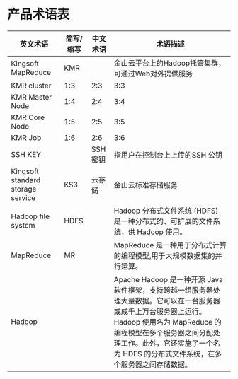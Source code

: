 # 产品术语表


| 英文术语 | 简写/缩写 | 中文术语 | 术语描述 |
| -- | -- | -- | -- |
| Kingsoft MapReduce | KMR |  | 金山云平台上的Hadoop托管集群，可通过Web对外提供服务 |
| KMR cluster | 1:3 | 2:3 | 3:3 |
| KMR Master Node | 1:4 | 2:4 | 3:4 |
| KMR Core Node | 1:5 | 2:5 | 3:5 |
| KMR Job | 1:6 | 2:6 | 3:6 |
| SSH KEY |  | SSH密钥 | 指用户在控制台上上传的SSH 公钥 |
| Kingsoft standard storage service | KS3 | 云存储 | 金山云标准存储服务 |
| Hadoop file system | HDFS |  | Hadoop 分布式文件系统 (HDFS) 是一种分布式的、可扩展的文件系统，供 Hadoop 使用。 |
| MapReduce | MR | | MapReduce 是一种用于分布式计算的编程模型,用于大规模数据集的并行运算。| 
| Hadoop |  |  | Apache Hadoop 是一种开源 Java 软件框架，支持跨越一组服务器处理大量数据。它可以在一台服务器或成千上万台服务器上运行。Hadoop 使用名为 MapReduce 的编程模型在多个服务器之间分配处理工作。此外，它还实施了一个名为 HDFS 的分布式文件系统，在多个服务器之间存储数据。 |
